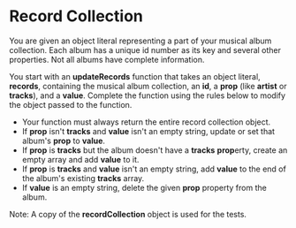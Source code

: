 # Record Collection
You are given an object literal representing a part of your musical album collection. Each album has a unique id number as its key and several other properties. Not all albums have complete information.

You start with an **updateRecords** function that takes an object literal, **records**, containing the musical album collection, an **id**, a **prop** (like **artist** or **tracks**), and a **value**. Complete the function using the rules below to modify the object passed to the function.

* Your function must always return the entire record collection object.
* If **prop** isn't **tracks** and **value** isn't an empty string, update or set that album's **prop** to **value**.
* If **prop** is **tracks** but the album doesn't have a **tracks** **prop**erty, create an empty array and add **value** to it.
* If **prop** is **tracks** and **value** isn't an empty string, add **value** to the end of the album's existing **tracks** array.
* If **value** is an empty string, delete the given **prop** property from the album.

Note: A copy of the **recordCollection** object is used for the tests.